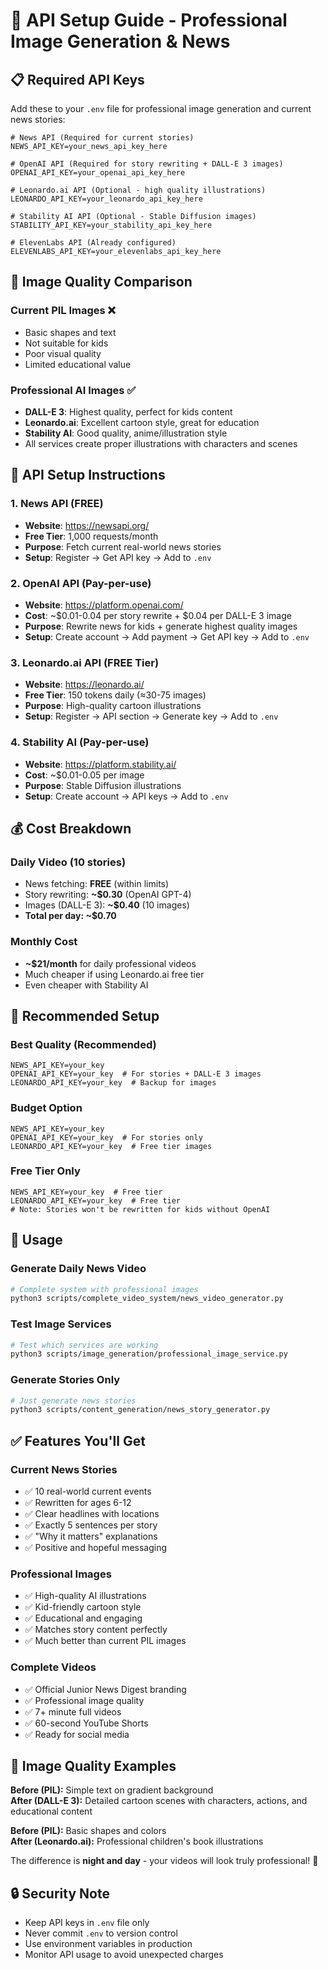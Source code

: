 # 🔑 API Setup Guide - Professional Image Generation & News

## 📋 **Required API Keys**

Add these to your `.env` file for professional image generation and current news stories:

```env
# News API (Required for current stories)
NEWS_API_KEY=your_news_api_key_here

# OpenAI API (Required for story rewriting + DALL-E 3 images)
OPENAI_API_KEY=your_openai_api_key_here

# Leonardo.ai API (Optional - high quality illustrations)
LEONARDO_API_KEY=your_leonardo_api_key_here

# Stability AI API (Optional - Stable Diffusion images)
STABILITY_API_KEY=your_stability_api_key_here

# ElevenLabs API (Already configured)
ELEVENLABS_API_KEY=your_elevenlabs_api_key_here
```

## 🌟 **Image Quality Comparison**

### **Current PIL Images** ❌
- Basic shapes and text
- Not suitable for kids
- Poor visual quality
- Limited educational value

### **Professional AI Images** ✅
- **DALL-E 3**: Highest quality, perfect for kids content
- **Leonardo.ai**: Excellent cartoon style, great for education
- **Stability AI**: Good quality, anime/illustration style
- All services create proper illustrations with characters and scenes

## 🔧 **API Setup Instructions**

### 1. **News API** (FREE)
- **Website**: https://newsapi.org/
- **Free Tier**: 1,000 requests/month
- **Purpose**: Fetch current real-world news stories
- **Setup**: Register → Get API key → Add to `.env`

### 2. **OpenAI API** (Pay-per-use)
- **Website**: https://platform.openai.com/
- **Cost**: ~$0.01-0.04 per story rewrite + $0.04 per DALL-E 3 image
- **Purpose**: Rewrite news for kids + generate highest quality images
- **Setup**: Create account → Add payment → Get API key → Add to `.env`

### 3. **Leonardo.ai API** (FREE Tier)
- **Website**: https://leonardo.ai/
- **Free Tier**: 150 tokens daily (≈30-75 images)
- **Purpose**: High-quality cartoon illustrations
- **Setup**: Register → API section → Generate key → Add to `.env`

### 4. **Stability AI** (Pay-per-use)
- **Website**: https://platform.stability.ai/
- **Cost**: ~$0.01-0.05 per image
- **Purpose**: Stable Diffusion illustrations
- **Setup**: Create account → API keys → Add to `.env`

## 💰 **Cost Breakdown**

### **Daily Video (10 stories)**
- News fetching: **FREE** (within limits)
- Story rewriting: **~$0.30** (OpenAI GPT-4)
- Images (DALL-E 3): **~$0.40** (10 images)
- **Total per day: ~$0.70**

### **Monthly Cost**
- **~$21/month** for daily professional videos
- Much cheaper if using Leonardo.ai free tier
- Even cheaper with Stability AI

## 🎯 **Recommended Setup**

### **Best Quality** (Recommended)
```env
NEWS_API_KEY=your_key
OPENAI_API_KEY=your_key  # For stories + DALL-E 3 images
LEONARDO_API_KEY=your_key  # Backup for images
```

### **Budget Option**
```env
NEWS_API_KEY=your_key
OPENAI_API_KEY=your_key  # For stories only
LEONARDO_API_KEY=your_key  # Free tier images
```

### **Free Tier Only**
```env
NEWS_API_KEY=your_key  # Free tier
LEONARDO_API_KEY=your_key  # Free tier
# Note: Stories won't be rewritten for kids without OpenAI
```

## 🚀 **Usage**

### **Generate Daily News Video**
```bash
# Complete system with professional images
python3 scripts/complete_video_system/news_video_generator.py
```

### **Test Image Services**
```bash
# Test which services are working
python3 scripts/image_generation/professional_image_service.py
```

### **Generate Stories Only**
```bash
# Just generate news stories
python3 scripts/content_generation/news_story_generator.py
```

## ✅ **Features You'll Get**

### **Current News Stories**
- ✅ 10 real-world current events
- ✅ Rewritten for ages 6-12
- ✅ Clear headlines with locations
- ✅ Exactly 5 sentences per story
- ✅ "Why it matters" explanations
- ✅ Positive and hopeful messaging

### **Professional Images**
- ✅ High-quality AI illustrations
- ✅ Kid-friendly cartoon style
- ✅ Educational and engaging
- ✅ Matches story content perfectly
- ✅ Much better than current PIL images

### **Complete Videos**
- ✅ Official Junior News Digest branding
- ✅ Professional image quality
- ✅ 7+ minute full videos
- ✅ 60-second YouTube Shorts
- ✅ Ready for social media

## 🎨 **Image Quality Examples**

**Before (PIL):** Simple text on gradient background  
**After (DALL-E 3):** Detailed cartoon scenes with characters, actions, and educational content

**Before (PIL):** Basic shapes and colors  
**After (Leonardo.ai):** Professional children's book illustrations

The difference is **night and day** - your videos will look truly professional! 🎉

## 🔒 **Security Note**

- Keep API keys in `.env` file only
- Never commit `.env` to version control
- Use environment variables in production
- Monitor API usage to avoid unexpected charges
